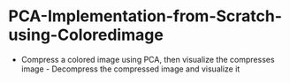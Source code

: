 # PCA-Implementation-from-Scratch-using-Coloredimage
- Compress a colored image using PCA, then visualize the compresses image - Decompress the compressed image and visualize it
